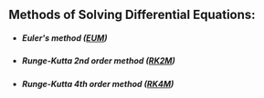 ## Methods of Solving Differential Equations:

 - ##### Euler's method ([EUM](/DEQ/EUM))
 - ##### Runge-Kutta 2nd order method ([RK2M](/DEQ/RKM))
 - ##### Runge-Kutta 4th order method ([RK4M](/DEQ/RKM))
